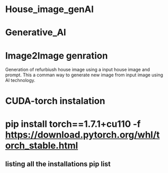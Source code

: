 # House_image_genAI
 
# Generative_AI
# Image2Image genration
 Generation of refurbiush house image using a input house image and prompt. This a comman way to generate new image from input image using AI technology.

# CUDA-torch instalation 
# pip install torch==1.7.1+cu110 -f https://download.pytorch.org/whl/torch_stable.html

## listing all the installations  pip list

